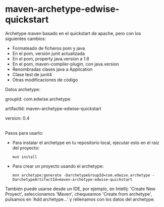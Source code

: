 maven-archetype-edwise-quickstart
================

Archetype maven basado en el quickstart de apache, pero con los siguientes cambios:

- Formateado de ficheros pom y java
- En el pom, versión junit actualizada
- En el pom, property java.version a 1.8
- En el pom, maven-compiler-plugin, con java.version
- Renombradas clases java a Application
- Clase test de junit4
- Otras modificaciones de código

Datos archetype:

groupId: com.edwise.archetype

artifactId: maven-archetype-edwise-quickstart

version: 0.4

<br/>
Pasos para usarlo:

- Para instalar el archetype en tu repositorio local, ejecutar esto en el raiz del proyecto:

    ```
    mvn install
    ```
 
- Para crear un proyecto usando el archetype: 

    ```
    mvn archetype:generate -DarchetypeGroupId=com.edwise.archetype -DarchetypeArtifactId=maven-archetype-edwise-quickstart
    ```
 También puede usarse desde un IDE, por ejemplo, en Intellij: 'Create New Proyect', seleccionamos 'Maven', chequeamos  'Create from archetype', pulsamos en 'Add archetype...' y rellenamos con los datos del archetype.
